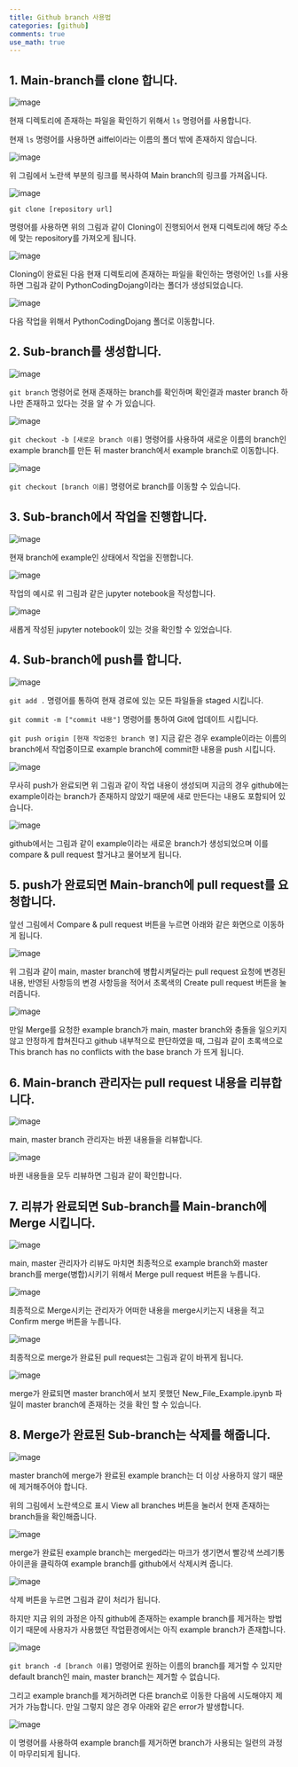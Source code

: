 ```yaml
---
title: Github branch 사용법
categories: [github]
comments: true
use_math: true
---
```




## 1. Main-branch를 clone 합니다.

![image](https://user-images.githubusercontent.com/51338268/150282794-9aeaae68-5ef5-4f0f-890c-05b871cf1dee.png)

현재 디렉토리에 존재하는 파일을 확인하기 위해서 ```ls``` 명령어를 사용합니다.

현재 ```ls``` 명령어를 사용하면 aiffel이라는 이름의 폴더 밖에 존재하지 않습니다.

![image](https://user-images.githubusercontent.com/51338268/150286708-e0cfe270-77a6-4c1f-843a-4e6c060e9b50.png)

위 그림에서 노란색 부분의 링크를 복사하여 Main branch의 링크를 가져옵니다.

![image](https://user-images.githubusercontent.com/51338268/150282921-123505f9-6339-428d-bad0-5d1beb32f4d8.png)

```git clone [repository url]```

명령어를 사용하면 위의 그림과 같이 Cloning이 진행되어서 현재 디렉토리에 해당 주소에 맞는 repository를 가져오게 됩니다.

![image](https://user-images.githubusercontent.com/51338268/150283161-43957796-8848-419c-bbdc-560b05fcf3f3.png)

Cloning이 완료된 다음 현재 디렉토리에 존재하는 파일을 확인하는 명령어인 ```ls```를 사용하면 그림과 같이 PythonCodingDojang이라는 폴더가 생성되었습니다.

![image](https://user-images.githubusercontent.com/51338268/150283717-d627587d-06bb-440c-9754-b149c3f66203.png)

다음 작업을 위해서 PythonCodingDojang 폴더로 이동합니다.



## 2. Sub-branch를 생성합니다.

![image](https://user-images.githubusercontent.com/51338268/150283815-d9d31c81-1dbe-4a40-89c9-cd29e47526f2.png)

```git branch``` 명령어로 현재 존재하는 branch를 확인하며 확인결과 master branch 하나만 존재하고 있다는 것을 알 수 가 있습니다.

![image](https://user-images.githubusercontent.com/51338268/150284215-adc211ca-12bd-436d-82c5-754d2c7fbe11.png)

```git checkout -b [새로운 branch 이름]``` 명령어를 사용하여 새로운 이름의 branch인 example branch를 만든 뒤 master branch에서 example branch로 이동합니다.

![image](https://user-images.githubusercontent.com/51338268/150284488-9e3e430b-1623-4c28-ae21-5a1a1dadeb84.png)

```git checkout [branch 이름]``` 명령어로 branch를 이동할 수 있습니다.



## 3. Sub-branch에서 작업을 진행합니다.

![image](https://user-images.githubusercontent.com/51338268/150284971-c56f42a9-4e60-49b5-ae60-de18017b6972.png)

현재 branch에 example인 상태에서 작업을 진행합니다.

![image](https://user-images.githubusercontent.com/51338268/150285137-87b02e31-86fb-49ca-b6ef-c0040aaee144.png)

작업의 예시로 위 그림과 같은 jupyter notebook을 작성합니다.

![image](https://user-images.githubusercontent.com/51338268/150285287-efe7f006-9b55-4474-8c39-152f7fe28abd.png)

새롭게 작성된 jupyter notebook이 있는 것을 확인할 수 있었습니다.



## 4. Sub-branch에 push를 합니다.

![image](https://user-images.githubusercontent.com/51338268/150285525-9f31bf9b-cdfb-4116-b9d2-ef2041804852.png)

```git add .``` 명령어를 통하여 현재 경로에 있는 모든 파일들을 staged 시킵니다.

```git commit -m ["commit 내용"]``` 명령어를 통하여 Git에 업데이트 시킵니다.

```git push origin [현재 작업중인 branch 명]``` 지금 같은 경우 example이라는 이름의 branch에서 작업중이므로 example branch에 commit한 내용을 push 시킵니다.

![image](https://user-images.githubusercontent.com/51338268/150286026-506ef305-a3e6-4481-80cd-7830c1df35c7.png)

무사히 push가 완료되면 위 그림과 같이 작업 내용이 생성되며 지금의 경우 github에는 example이라는 branch가 존재하지 않았기 때문에 새로 만든다는 내용도 포함되어 있습니다.

![image](https://user-images.githubusercontent.com/51338268/150286487-7b810259-ba13-45ce-9c16-b8a96f0611c8.png)

github에서는 그림과 같이 example이라는 새로운 branch가 생성되었으며 이를 compare & pull request 할거냐고 물어보게 됩니다.



## 5. push가 완료되면 Main-branch에 pull request를 요청합니다.

앞선 그림에서 Compare & pull request 버튼을 누르면 아래와 같은 화면으로 이동하게 됩니다.

![image](https://user-images.githubusercontent.com/51338268/150287049-bfc8f52b-da0d-42aa-839d-c43fb8fe5286.png)

위 그림과 같이 main, master branch에 병합시켜달라는 pull request 요청에 변경된 내용, 반영된 사항등의 변경 사항등을 적어서 초록색의 Create pull request 버튼을 눌러줍니다.

![image](https://user-images.githubusercontent.com/51338268/150287479-4282f25d-3348-43b4-a8c6-d539c871efe9.png)

만일 Merge를 요청한 example branch가 main, master branch와 충돌을 일으키지 않고 안정하게 합쳐진다고 github 내부적으로 판단하였을 때, 그림과 같이 초록색으로 This branch has no conflicts with the base branch 가 뜨게 됩니다.



## 6. Main-branch 관리자는 pull request 내용을 리뷰합니다.

![image](https://user-images.githubusercontent.com/51338268/150287922-faafbaf6-4f1d-40f7-b924-e1b57ff1cdf7.png)

main, master branch 관리자는 바뀐 내용들을 리뷰합니다.

![image](https://user-images.githubusercontent.com/51338268/150288109-21bb6133-4580-4f24-8c14-13cd659163b9.png)

바뀐 내용들을 모두 리뷰하면 그림과 같이 확인합니다.



## 7. 리뷰가 완료되면 Sub-branch를 Main-branch에 Merge 시킵니다.

![image](https://user-images.githubusercontent.com/51338268/150288273-f5670790-204f-482b-bf62-bb1d6687dd00.png)

main, master 관리자가 리뷰도 마치면 최종적으로 example branch와 master branch를 merge(병합)시키기 위해서 Merge pull request 버튼을 누릅니다.

![image](https://user-images.githubusercontent.com/51338268/150288444-1de812f6-27d6-40b4-b736-3ebd5a71c6cc.png)

최종적으로 Merge시키는 관리자가 어떠한 내용을 merge시키는지 내용을 적고 Confirm merge 버튼을 누릅니다.

![image](https://user-images.githubusercontent.com/51338268/150288604-d9ed4c07-d7c4-44f7-878e-1b00563b1c5e.png)

최종적으로 merge가 완료된 pull request는 그림과 같이 바뀌게 됩니다.

![image](https://user-images.githubusercontent.com/51338268/150288775-3c7e737c-e276-4d53-91af-35cf3a668456.png)

merge가 완료되면 master branch에서 보지 못했던 New_File_Example.ipynb 파일이 master branch에 존재하는 것을 확인 할 수 있습니다.



## 8. Merge가 완료된 Sub-branch는 삭제를 해줍니다.

![image](https://user-images.githubusercontent.com/51338268/150288967-f2097b46-6c60-43a9-9633-6602aab532f5.png)

master branch에 merge가 완료된 example branch는 더 이상 사용하지 않기 때문에 제거해주어야 합니다.

위의 그림에서 노란색으로 표시 View all branches 버튼을 눌러서 현재 존재하는 branch들을 확인해줍니다.

![image](https://user-images.githubusercontent.com/51338268/150289188-ebfd59c8-560c-499d-ad3b-a75384cb3d65.png)

merge가 완료된 example branch는 merged라는 마크가 생기면서 빨강색 쓰레기통 아이콘을 클릭하여 example branch를 github에서 삭제시켜 줍니다.

![image](https://user-images.githubusercontent.com/51338268/150289338-a7818529-db24-4ac2-a2dd-6683de8f3ffe.png)

삭제 버튼을 누르면 그림과 같이 처리가 됩니다. 

하지만 지금 위의 과정은 아직 github에 존재하는 example branch를 제거하는 방법이기 때문에 사용자가 사용했던 작업환경에서는 아직 example branch가 존재합니다.

![image](https://user-images.githubusercontent.com/51338268/150284701-ba334b47-19d6-4dd6-87b3-f8e275040654.png)

```git branch -d [branch 이름]``` 명령어로 원하는 이름의 branch를 제거할 수 있지만 default branch인 main, master branch는 제거할 수 없습니다.

그리고 example branch를 제거하려면 다른 branch로 이동한 다음에 시도해야지 제거가 가능합니다. 만일 그렇지 않은 경우 아래와 같은 error가 발생합니다.

![image](https://user-images.githubusercontent.com/51338268/150290096-d7ca3f66-3593-430f-b01a-934448493af2.png)

이 명령어를 사용하여 example branch를 제거하면 branch가 사용되는 일련의 과정이 마무리되게 됩니다.
